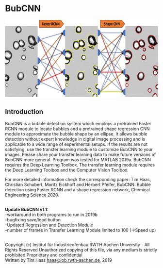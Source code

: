 # BubCNN

<p align="center"><img src="GraphicalAbstract.PNG" width="600" height="260"> </p>
	 
## Introduction

BubCNN is a bubble detection system which employs a pretrained Faster RCNN module to locate
bubbles and a pretrained shape regression CNN module to approximate the bubble shape by an
ellipse. It allows bubble detection without expert knowledge in digital image processing and
is applicable to a wide range of experimental setups.
If the results are not satisfying, use the transfer learning module to customize BubCNN to your 
images. Please share your transfer learning data to make future versions of BubCNN more general.
Program was tested for MATLAB 2019a. BubCNN requires the Deep Learning Toolbox. The transfer 
learning module requires the Deep Learning Toolbox and the Computer Vision Toolbox.

For more detailed information check the corresponding paper:
Tim Haas, Christian Schubert, Moritz Eickhoff and Herbert Pfeifer, BubCNN: Bubble detection using Faster RCNN and a shape regression network, Chemical Engineering Science 2020.

<br><b>Update BubCNN v1.1:</b>
<br>-workaround in both programs to run in 2019b
<br>-bugfixing save/load button 
<br>-Updated Regression and Detection Module 
<br>-number of frames in Transfer Learning Module limited to 100 (->Speed up)



<br>Copyright (c) Institut für Industrieofenbau RWTH Aachen University  - All Rights Reserved
Unauthorized copying of this file, via any medium is strictly prohibited 
Proprietary and confidential
<br>Written by Tim Haas <haas@iob.rwth-aachen.de>, 2019
